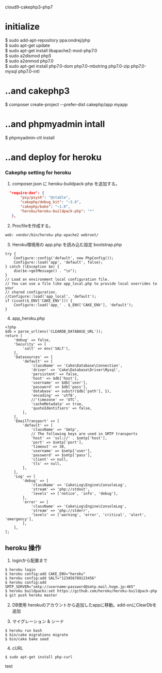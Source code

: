 cloud9-cakephp3-php7

# initialize

$ sudo add-apt-repository ppa:ondrej/php  
$ sudo apt-get update  
$ sudo apt-get install libapache2-mod-php7.0  
$ sudo a2dismod php5  
$ sudo a2enmod php7.0  
$ sudo apt-get install php7.0-dom php7.0-mbstring php7.0-zip php7.0-mysql php7.0-intl

# ..and cakephp3  

$ composer create-project --prefer-dist cakephp/app myapp  

# ..and phpmyadmin intall

$ phpmyadmin-ctl install

# ..and deploy for heroku

### Cakephp setting for heroku
1. composer.json に heroku-buildpack-php を追加する。
```json:composer.json
  "require-dev": {
       "psy/psysh": "@stable",
       "cakephp/debug_kit": "~3.0",
       "cakephp/bake": "~1.0",
       "heroku/heroku-buildpack-php": "*"
   },
```

2. Procfileを作成する。
```Procfile
web: vendor/bin/heroku-php-apache2 webroot/
```

3. Heroku環境用の app.php を読み込む設定 bootstrap.php
```php:bootstrap.php
try {
    Configure::config('default', new PhpConfig());
    Configure::load('app', 'default', false);
} catch (\Exception $e) {
    die($e->getMessage() . "\n");
}
// Load an environment local configuration file.
// You can use a file like app_local.php to provide local overrides to your
// shared configuration.
//Configure::load('app_local', 'default');
if (isset($_ENV['CAKE_ENV'])) {
    Configure::load('app_' . $_ENV['CAKE_ENV'], 'default');
}
```

4. app_heroku.php
```php:app_heroku.php
<?php
$db = parse_url(env('CLEARDB_DATABASE_URL'));
return [
    'debug' => false,
    'Security' => [
        'salt' => env('SALT'),
    ],
    'Datasources' => [
        'default' => [
            'className' => 'Cake\Database\Connection',
            'driver' => 'Cake\Database\Driver\Mysql',
            'persistent' => false,
            'host' => $db['host'],
            'username' => $db['user'],
            'password' => $db['pass'],
            'database' => substr($db['path'], 1),
            'encoding' => 'utf8',
            //'timezone' => 'UTC',
            'cacheMetadata' => true,
            'quoteIdentifiers' => false,
        ],
    ],
    'EmailTransport' => [
        'default' => [
            'className' => 'Smtp',
            // The following keys are used in SMTP transports
            'host' => 'ssl://' . $smtp['host'],
            'port' => $smtp['port'],
            'timeout' => 30,
            'username' => $smtp['user'],
            'password' => $smtp['pass'],
            'client' => null,
            'tls' => null,
        ],
    ],
    'Log' => [
        'debug' => [
            'className' => 'Cake\Log\Engine\ConsoleLog',
            'stream' => 'php://stdout',
            'levels' => ['notice', 'info', 'debug'],
        ],
        'error' => [
            'className' => 'Cake\Log\Engine\ConsoleLog',
            'stream' => 'php://stderr',
            'levels' => ['warning', 'error', 'critical', 'alert', 'emergency'],
        ],
    ],
];
```

## heroku 操作
1. loginから配置まで
```
$ heroku login
$ heroku config:add CAKE_ENV="heroku"
$ heroku config:add SALT="123456789123456"
$ heroku config:add SMTP_SERVER="smtp://username:password@smtp.mail.hoge.jp:465"
$ heroku buildpacks:set https://github.com/heroku/heroku-buildpack-php
$ git push heroku master
```

2. DB使用
herokuのアカウントから追加したappに移動。add-onにClearDbを追加

3. マイグレーション & シード
```
$ heroku run bash
$ bin/cake migrations migrate
$ bin/cake bake seed
```

4. cURL
```
$ sudo apt-get install php-curl
```

test